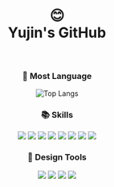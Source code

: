 <div align="center">

# 😊<br>Yujin's GitHub

<br>

### 🥇 Most Language
![Top Langs](https://github-readme-stats.vercel.app/api/top-langs/?username=JJ2uu&layout=compact)

### 📚 Skills
<img src="https://img.shields.io/badge/java-007396?style=flat&logo=java&logoColor=white">
<img src="https://img.shields.io/badge/javascript-F7DF1E?style=flat&logo=javascript&logoColor=black">
<img src="https://img.shields.io/badge/jquery-0769AD?style=flat&logo=jquery&logoColor=white">
<img src="https://img.shields.io/badge/html5-E34F26?style=flat&logo=html5&logoColor=white">
<img src="https://img.shields.io/badge/css-1572B6?style=flat&logo=css3&logoColor=white">
<img src="https://img.shields.io/badge/mysql-4479A1?style=flat&logo=mysql&logoColor=white">
<img src="https://img.shields.io/badge/mongoDB-47A248?style=flat&logo=MongoDB&logoColor=white">
<img src="https://img.shields.io/badge/spring-6DB33F?style=flat&logo=spring&logoColor=white">

### 🎨  Design Tools
<img src="https://img.shields.io/badge/Adobe%20Illustrator-%23FF9A00.svg?style=flat&logo=adobe%20illustrator&logoColor=white">
<img src="https://img.shields.io/badge/Adobe%20Photoshop-%2331A8FF.svg?style=flat&logo=adobe%20photoshop&logoColor=white">
<img src="https://img.shields.io/badge/Adobe%20XD-470137?style=flat&logo=Adobe%20XD&logoColor=#FF61F6">
<img src="https://img.shields.io/badge/Figma-F24E1E?style=flat&logo=figma&logoColor=white">

</div>
